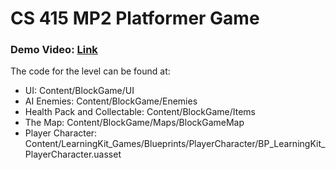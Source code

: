 # CS 415 MP2 Platformer Game
### Demo Video: [Link](https://www.youtube.com/watch?v=vGnxQY1iCGI)

The code for the level can be found at:
- UI: Content/BlockGame/UI
- AI Enemies: Content/BlockGame/Enemies
- Health Pack and Collectable: Content/BlockGame/Items
- The Map: Content/BlockGame/Maps/BlockGameMap
- Player Character: Content/LearningKit_Games/Blueprints/PlayerCharacter/BP_LearningKit_PlayerCharacter.uasset
